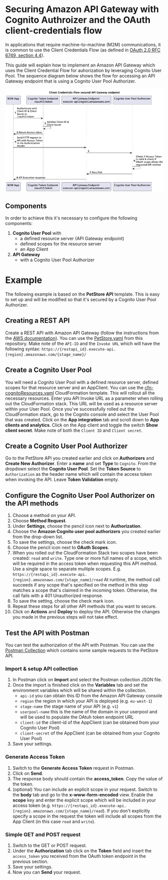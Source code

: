 # Securing Amazon API Gateway with Cognito Authroizer and the OAuth client-credentials flow
In applications that require machine-to-machine (M2M) communications, it is common to use the Client Credentials Flow (as defined in [OAuth 2.0 RFC 6749, section 4.4](https://www.rfc-editor.org/rfc/rfc6749#section-4.4)).

This guide will explain how to implement an Amazon API Gateway which uses the Client Credential Flow for auhorization by leveraging Cognito User Pool. The sequence diagram below shows the flow for accessing an API Gateway endpoint that is using a Cognito User Pool Authorizer.

![Sequence diagram](./img/client-credentials-flow.png)

## Components
In order to achieve this it's necessary to configure the following components:
1. **Cognito User Pool** with
    - a defined resource server (API Gateway endpoint)
    - defined scopes for the resource server
    - an App Client
2. **API Gateway** 
    - with a Cognito User Pool Authorizer

# Example
The following example is based on the **PetStore API** template. This is easy to set up and will be modified so that it's secured by a Cognito User Pool Authorizer.

## Creating a REST API
Create a REST API with Amazon API Gateway (follow the instructions from the [AWS documentation](https://docs.aws.amazon.com/apigateway/latest/developerguide/api-gateway-create-api-from-example.html)). You can use the [PetStore.yaml](./src/api/PetStore.yaml) from this repository. Make note of the `API-ID` and the `Invoke URL` which will have the following syntax: `https://{restapi_id}.execute-api.{region}.amazonaws.com/{stage_name}/`

## Create a Cognito User Pool
You will need a Cognito User Pool with a defined resource server, defined scopes for that resource server and an AppClient. You can use the [cfn-cognitoResources.yaml](./src/cognito/cfn-cognitoResources.yaml) CloudFormation template. This will rollout all the necessary resources. Enter you API Invoke URL as a parameter when rolling out the CloudFormation stack. This URL will be used as a resource server within your User Pool.
Once you've successfully rolled out the CloudFormation stack, go to the Cognito console and select the User Pool that was created. Click on the **App integration** tab and scroll down to **App clients and analytics**. Click on the App client and toggle the switch **Show client secret**. Make note of both the `Client ID` and `Client secret`. 

## Create a Cognito User Pool Authorizer
Go to the PetStore API you created earlier and click on **Authorizers** and **Create New Authorizer**. Enter a **name** and set **Type** to `Cognito`. From the dropdown select the **Cognito User Pool**. Set the **Token Source** to `Authorization` as the header name which will contain the access token when invoking the API. Leave **Token Validation** empty.

## Configure the Cognito User Pool Authorizer on the API methods
1. Choose a method on your API.
2. Choose **Method Request**.
3. Under **Settings**, choose the pencil icon next to **Authorization**.
4. Choose the **Amazon Cognito user pool authorizers** you created earlier from the drop-down list.
5. To save the settings, choose the check mark icon.
6. Choose the pencil icon next to **OAuth Scopes**.
7. When you rolled out the CloudFormation Stack two scopes have been created: `read` and `write`. Type one or more full names of a scope, which will be required in the access token when requesting this API method. Use a single space to separate multiple scopes. E.g. `https://{restapi_id}.execute-api.{region}.amazonaws.com/{stage_name}/read`
At runtime, the method call succeeds if any scope that's specified on the method in this step matches a scope that's claimed in the incoming token. Otherwise, the call fails with a 401 Unauthorized response.
8. To save the setting, choose the check mark icon.
9. Repeat these steps for all other API methods that you want to secure.
10. Click on **Actions** and **Deploy** to deploy the API. Otherwise the changes you made in the previous steps will not take effect.

## Test the API with Postman
You can test the authorization of the API with Postman. You can use the [Postman Collection](./src/api/PetStore_requests.postman_collection.json) which contains some sample requests to the PetStore API.

### Import & setup API collection
1. In Postman click on **Import** and select the Postman collection JSON file.
2. Once the import is finished click on the **Variables** tab and set the environment variables which will be shared within the collection.
    - `api-id` you can obtain this ID from the Amazon API Gateway console
    - `region` the region in which your API is deployed (e.g. `eu-west-1`)
    - `stage-name` the stage name of your API (e.g. `v1`)
    - `userpool-name` this is the name of the domain in your userpool and will be used to populate the OAtuh token endpoint URL
    - `client-id` the client-id of the AppClient (can be obtained from your Cognito User Pool)
    - `client-secret` of the AppClient (can be obtained from your Cognito User Pool)
3. Save your settings.

### Generate Access Token
1. Switch to the **Generate Access Token** request in Postman.
2. Click on **Send**.
3. The response body should contain the **access_token**. Copy the value of the token.
4. (optional) You can include an explicit scope in your request. Switch to the **body** tab and go to the **x-www-form-encoded** view. Enable the **scope** key and enter the explicit scope which will be included in your access token (e.g. `https://{restapi_id}.execute-api.{region}.amazonaws.com/{stage_name}/read`). If you don't explicitly specify a scope in the request the token will include all scopes from the App Client (in this case `read` and `write`).

### Simple GET and POST request
1. Switch to the GET or POST request.
2. Under the **Authorization** tab click on the **Token** field and insert the `access_token` you received from the OAuth token endpoint in the previous section.
3. Save your settings.
4. Now you can **Send** your request.
